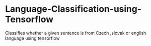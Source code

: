 # Language-Classification-using-Tensorflow
Classifies whether a given sentence is from Czech ,slovak or english language using tensorflow 
